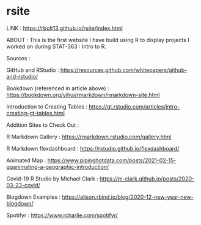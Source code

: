 # rsite

LINK : https://rbolt13.github.io/rsite/index.html

ABOUT : This is the first website I have build using R to display projects I worked on during STAT-363 : Intro to R. 

Sources : 

GitHub and RStudio : https://resources.github.com/whitepapers/github-and-rstudio/

Bookdown (referenced in article above) : https://bookdown.org/yihui/rmarkdown/rmarkdown-site.html

Introduction to Creating Tables : https://gt.rstudio.com/articles/intro-creating-gt-tables.html


Addition Sites to Check Out : 

R Markdown Gallery : https://rmarkdown.rstudio.com/gallery.html 

R Markdown flexdashboard : https://rstudio.github.io/flexdashboard/

Animated Map : https://www.pipinghotdata.com/posts/2021-02-15-gganimating-a-geographic-introduction/ 

Covid-19 R Studio by Michael Clark : https://m-clark.github.io/posts/2020-03-23-covid/ 

Blogdown Examples : https://alison.rbind.io/blog/2020-12-new-year-new-blogdown/

Spotifyr : https://www.rcharlie.com/spotifyr/ 
